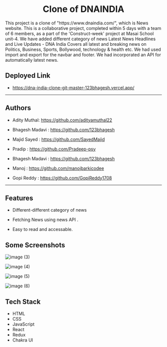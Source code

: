 
<h1 align="center">Clone of DNAINDIA</h1>
This project is a clone of "https://www.dnaindia.com/", which is News website. This is a collaborative project, completed within 5 days with a team of 6 members, as a part of the 'Construct-week' project at Masai School unit-4. We have added different category of news Latest News Headlines and Live Updates - DNA India Covers all latest and breaking news on Politics, Business, Sports, Bollywood, technology & health etc. We had used import and export for the navbar and footer. We had incorporated an API for automatically latest news.

## Deployed Link

* https://dna-india-clone-git-master-123bhagesh.vercel.app/
<hr>

## Authors

* Adity Muthal: https://github.com/adityamuthal22

* Bhagesh Madavi : https://github.com/123bhagesh

* Majid Sayed : https://github.com/SayedMajid

* Pradip : https://github.com/Pradeep-psy

* Bhagesh Madavi : https://github.com/123bhagesh

* Manoj : https://github.com/manojbarkicodee

* Gopi Reddy : https://github.com/GopiReddy1708
<hr>

## Features

* Different-different category of news

* Fetching News using news API .

* Easy to read and accessable.

## Some Screenshots

![image (3)](https://user-images.githubusercontent.com/101596416/199303928-3c89c9bf-e882-49e9-b868-5230564e7951.png)

![image (4)](https://user-images.githubusercontent.com/101596416/199303948-32a82f90-b25d-4b79-932f-21a09f5e104c.png)

![image (5)](https://user-images.githubusercontent.com/101596416/199303978-78a0d34a-9e2a-44ae-9d66-a7479533232d.png)

![image (6)](https://user-images.githubusercontent.com/101596416/199304010-875dde74-1b81-4a10-bfe3-bee979383dbc.png)

## Tech Stack

* HTML
* CSS
* JavaScript
* React
* Redux
* Chakra UI

